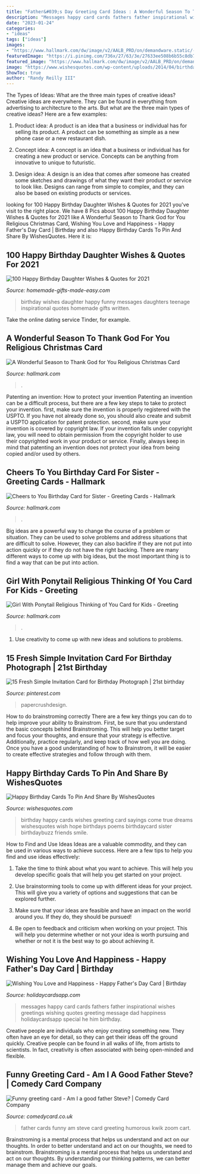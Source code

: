 ```yaml
---
title: "Father&#039;s Day Greeting Card Ideas : A Wonderful Season To Thank God For You Religious Christmas Card"
description: "Messages happy card cards fathers father inspirational wishes greetings wishing quotes greeting message dad happiness holidaycardsapp special he him birthday"
date: "2023-01-24"
categories:
- "ideas"
tags: ["ideas"]
images:
- "https://www.hallmark.com/dw/image/v2/AALB_PRD/on/demandware.static/-/Sites-hallmark-master/default/dw7ee95446/images/finished-goods/products/399XDS3074/Rustic-Candle-Tray-Religious-Christmas-Card_399XDS3074_04.jpg?sw=1920"
featuredImage: "https://i.pinimg.com/736x/27/63/3e/27633ee508b6b55c8db79a7a1687ab4e.jpg"
featured_image: "https://www.hallmark.com/dw/image/v2/AALB_PRD/on/demandware.static/-/Sites-hallmark-master/default/dwb02c47a8/images/finished-goods/Girl-Ponytail-Thinking-of-You-Card-Kids_299CEY1432_01.jpg?sw=1200&amp;sh=1200&amp;sm=fit"
image: "https://www.wishesquotes.com/wp-content/uploads/2014/04/birthday-card-05-520x520.jpg"
ShowToc: true
author: "Randy Reilly III"
---
```



The Types of Ideas: What are the three main types of creative ideas?
Creative ideas are everywhere. They can be found in everything from advertising to architecture to the arts. But what are the three main types of creative ideas? Here are a few examples:
1. Product idea: A product is an idea that a business or individual has for selling its product. A product can be something as simple as a new phone case or a new restaurant dish.

2. Concept idea: A concept is an idea that a business or individual has for creating a new product or service. Concepts can be anything from innovative to unique to futuristic.

3. Design idea: A design is an idea that comes after someone has created some sketches and drawings of what they want their product or service to look like. Designs can range from simple to complex, and they can also be based on existing products or services.

	

		
looking for 100 Happy Birthday Daughter Wishes &amp; Quotes for 2021 you've visit to the right place. We have 8 Pics about 100 Happy Birthday Daughter Wishes &amp; Quotes for 2021 like A Wonderful Season to Thank God for You Religious Christmas Card, Wishing You Love and Happiness - Happy Father&#039;s Day Card | Birthday and also Happy Birthday Cards To Pin And Share By WishesQuotes. Here it is:
		
    
## 100 Happy Birthday Daughter Wishes &amp; Quotes For 2021

<img loading=lazy src="https://www.homemade-gifts-made-easy.com/image-files/birthday-wishes-for-daughter-fabulous-600x900.jpg" onerror="this.onerror=null;this.src='https://tse1.mm.bing.net/th?id=OIP.dTHc83mx9KP8z0LglwgcUgHaLH&amp;pid=15.1';" alt="100 Happy Birthday Daughter Wishes &amp; Quotes for 2021">

_Source: homemade-gifts-made-easy.com_

>birthday wishes daughter happy funny messages daughters teenage inspirational quotes homemade gifts written. 

	

Take the online dating service Tinder, for example.

    
## A Wonderful Season To Thank God For You Religious Christmas Card

<img loading=lazy src="https://www.hallmark.com/dw/image/v2/AALB_PRD/on/demandware.static/-/Sites-hallmark-master/default/dw7ee95446/images/finished-goods/products/399XDS3074/Rustic-Candle-Tray-Religious-Christmas-Card_399XDS3074_04.jpg?sw=1920" onerror="this.onerror=null;this.src='https://tse3.mm.bing.net/th?id=OIP.5oWJ602j0KJYfkSRXNRNrwHaHa&amp;pid=15.1';" alt="A Wonderful Season to Thank God for You Religious Christmas Card">

_Source: hallmark.com_

>. 

	

Patenting an invention: How to protect your invention
Patenting an invention can be a difficult process, but there are a few key steps to take to protect your invention. first, make sure the invention is properly registered with the USPTO. If you have not already done so, you should also create and submit a USPTO application for patent protection. second, make sure your invention is covered by copyright law. If your invention falls under copyright law, you will need to obtain permission from the copyright holder to use their copyrighted work in your product or service. Finally, always keep in mind that patenting an invention does not protect your idea from being copied and/or used by others.

    
## Cheers To You Birthday Card For Sister - Greeting Cards - Hallmark

<img loading=lazy src="https://www.hallmark.com/dw/image/v2/AALB_PRD/on/demandware.static/-/Sites-hallmark-master/default/dw74025a28/images/finished-goods/products/499FBD4303/Bottle-of-Wine-and-Flowers-Birthday-Card-for-Sister_499FBD4303_03.jpg?sw=1920" onerror="this.onerror=null;this.src='https://tse1.mm.bing.net/th?id=OIP.q1Db1JQ_MdXVWmmn5rBRIQHaHa&amp;pid=15.1';" alt="Cheers to You Birthday Card for Sister - Greeting Cards - Hallmark">

_Source: hallmark.com_

>. 

	

Big ideas are a powerful way to change the course of a problem or situation. They can be used to solve problems and address situations that are difficult to solve. However, they can also backfire if they are not put into action quickly or if they do not have the right backing. There are many different ways to come up with big ideas, but the most important thing is to find a way that can be put into action.

    
## Girl With Ponytail Religious Thinking Of You Card For Kids - Greeting

<img loading=lazy src="https://www.hallmark.com/dw/image/v2/AALB_PRD/on/demandware.static/-/Sites-hallmark-master/default/dwb02c47a8/images/finished-goods/Girl-Ponytail-Thinking-of-You-Card-Kids_299CEY1432_01.jpg?sw=1200&amp;sh=1200&amp;sm=fit" onerror="this.onerror=null;this.src='https://tse2.mm.bing.net/th?id=OIP.kdPraJTOyu3vHOnR3bvieQHaHa&amp;pid=15.1';" alt="Girl With Ponytail Religious Thinking of You Card for Kids - Greeting">

_Source: hallmark.com_

>. 

	

1. Use creativity to come up with new ideas and solutions to problems.

    
## 15 Fresh Simple Invitation Card For Birthday Photograph | 21st Birthday

<img loading=lazy src="https://i.pinimg.com/736x/27/63/3e/27633ee508b6b55c8db79a7a1687ab4e.jpg" onerror="this.onerror=null;this.src='https://tse2.mm.bing.net/th?id=OIP.IigQTs-_XnvUPrg6UdBpqwHaJ3&amp;pid=15.1';" alt="15 Fresh Simple Invitation Card for Birthday Photograph | 21st birthday">

_Source: pinterest.com_

>papercrushdesign. 

	

How to do brainstroming correctly
There are a few key things you can do to help improve your ability to Brainstrom. First, be sure that you understand the basic concepts behind Brainstroming. This will help you better target and focus your thoughts, and ensure that your strategy is effective. Additionally, practice regularly, and keep track of how well you are doing. Once you have a good understanding of how to Brainstrom, it will be easier to create effective strategies and follow through with them.

    
## Happy Birthday Cards To Pin And Share By WishesQuotes

<img loading=lazy src="https://www.wishesquotes.com/wp-content/uploads/2014/04/birthday-card-05-520x520.jpg" onerror="this.onerror=null;this.src='https://tse1.mm.bing.net/th?id=OIP.Ivg3Wt4lOehftq1BG9ahCAHaHa&amp;pid=15.1';" alt="Happy Birthday Cards To Pin And Share By WishesQuotes">

_Source: wishesquotes.com_

>birthday happy cards wishes greeting card sayings come true dreams wishesquotes wish hope birthdays poems birthdaycard sister birthdaybuzz friends smile. 

	

How to Find and Use Ideas
Ideas are a valuable commodity, and they can be used in various ways to achieve success. Here are a few tips to help you find and use ideas effectively:
1. Take the time to think about what you want to achieve. This will help you develop specific goals that will help you get started on your project.

2. Use brainstorming tools to come up with different ideas for your project. This will give you a variety of options and suggestions that can be explored further.

3. Make sure that your ideas are feasible and have an impact on the world around you. If they do, they should be pursued!

4. Be open to feedback and criticism when working on your project. This will help you determine whether or not your idea is worth pursuing and whether or not it is the best way to go about achieving it.

    
## Wishing You Love And Happiness - Happy Father&#039;s Day Card | Birthday

<img loading=lazy src="https://www.holidaycardsapp.com/assets/card/father26.png" onerror="this.onerror=null;this.src='https://tse2.mm.bing.net/th?id=OIP.sMCIRfzz51mzruK6eENd-AAAAA&amp;pid=15.1';" alt="Wishing You Love and Happiness - Happy Father&#039;s Day Card | Birthday">

_Source: holidaycardsapp.com_

>messages happy card cards fathers father inspirational wishes greetings wishing quotes greeting message dad happiness holidaycardsapp special he him birthday. 

	

Creative people are individuals who enjoy creating something new. They often have an eye for detail, so they can get their ideas off the ground quickly. Creative people can be found in all walks of life, from artists to scientists. In fact, creativity is often associated with being open-minded and flexible.

    
## Funny Greeting Card - Am I A Good Father Steve? | Comedy Card Company

<img loading=lazy src="https://cdn.shopify.com/s/files/1/0210/4540/products/kiss_me_kwik_cards086_1024x1024.png?v=1495784099" onerror="this.onerror=null;this.src='https://tse4.mm.bing.net/th?id=OIP.f3h-MmegB6BUTFsKwqP9GgHaKK&amp;pid=15.1';" alt="Funny greeting card - Am I a good father Steve? | Comedy Card Company">

_Source: comedycard.co.uk_

>father cards funny am steve card greeting humorous kwik zoom cart. 

	

Brainstroming is a mental process that helps us understand and act on our thoughts.
In order to better understand and act on our thoughts, we need to brainstrom. Brainstroming is a mental process that helps us understand and act on our thoughts. By understanding our thinking patterns, we can better manage them and achieve our goals.

